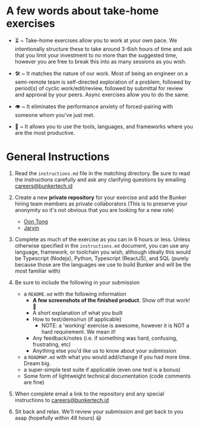 
# A few words about take-home exercises

* ⏳  ~ Take-home exercises allow you to work at your own pace. We intentionally structure these to take around 3-6ish hours of time and ask that you limit your investment to no more than the suggested time, however you are free to break this into as many sessions as you wish.

* 🛠 ~ It matches the nature of our work. Most of being an engineer on a semi-remote team is self-directed exploration of a problem, followed by period(s) of cyclic work/edit/review, followed by submittal for review and approval by your peers. Async exercises allow you to do the same.

* 👁 ~ It eliminates the performance anxiety of forced-pairing with someone whom you've just met.

* 🧰 ~ It allows you to use the tools, languages, and frameworks where you are the most productive.

# General Instructions

1. Read the `instructions.md` file in the matching directory. Be sure to read the instructions carefully and ask any clarifying questions by emailing careers@bunkertech.id

2. Create a new **private repository** for your exercise and add the Bunker hiring team members as private collaborators (This is to preserve your anonymity so it's not obvious that you are looking for a new role)
    * [Oon Tong](https://github.com/oonyoontong)
    * [Jarvin](https://github.com/jarvin95)

3. Complete as much of the exercise as you can in 6 hours or less. Unless otherwise specified in the `instructions.md` document, you can use any language, framework, or toolchain you wish, although ideally this would be Typescript (Nodejs), Python, Typescript (ReactJS), and SQL (purely because those are the languages we use to build Bunker and will be the most familiar with)

4.  Be sure to include the following in your submission
    * a `README.md` with the following information
        * **A few screenshots of the finished product**. Show off that work! 📸
        * A short explanation of what you built
        * How to test/demo/run (if applicable)
            * NOTE: a 'working' exercise is awesome, however it is NOT a hard requirement. We mean it!
        * Any feedback/notes (i.e. if something was hard, confusing, frustrating, etc)
        * Anything else you'd like us to know about your submission
    * a `ROADMAP.md` with what you would add/change if you had more time. Dream big.
    * a super-simple test suite if applicable (even one test is a bonus)
    * Some form of lightweight technical documentation (code comments are fine)

5. When complete email a link to the repository and any special instructions to careers@bunkertech.id

6. Sit back and relax. We'll review your submission and get back to you asap (hopefully within 48 hours) :smiley:
